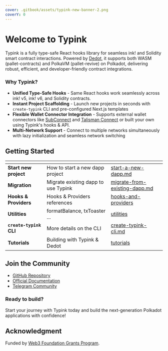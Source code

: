 ```yaml
---
cover: .gitbook/assets/typink-new-banner-2.png
coverY: 0
---
```


# Welcome to Typink

Typink is a fully type-safe React hooks library for seamless ink! and Solidity smart contract interactions. Powered by [Dedot](https://dedot.dev), it supports both WASM (pallet-contracts) and PolkaVM (pallet-revive) on Polkadot, delivering robust, efficient, and developer-friendly contract integrations.

### Why Typink?

* **Unified Type-Safe Hooks** - Same React hooks work seamlessly across ink! v5, ink! v6, and Solidity contracts.
* **Instant Project Scaffolding** - Launch new projects in seconds with `create-typink` CLI and pre-configured Next.js templates
* **Flexible Wallet Connector Integration** - Supports external wallet connectors like [SubConnect](https://github.com/Koniverse/SubConnect-v2) and [Talisman Connect](https://github.com/TalismanSociety/talisman-connect) or built your own using Typink's hooks & API.
* **Multi-Network Support** - Connect to multiple networks simultaneously with lazy initialization and seamless network switching

## Getting Started

<table data-view="cards"><thead><tr><th></th><th></th><th data-hidden data-card-target data-type="content-ref"></th></tr></thead><tbody><tr><td><strong>Start new project</strong></td><td>How to start a new dapp project</td><td><a href="getting-started/start-a-new-dapp.md">start-a-new-dapp.md</a></td></tr><tr><td><strong>Migration</strong></td><td>Migrate existing dapp to use Typink</td><td><a href="getting-started/migrate-from-existing-dapp.md">migrate-from-existing-dapp.md</a></td></tr><tr><td><strong>Hooks &#x26; Providers</strong></td><td>Hooks &#x26; Providers references</td><td><a href="hooks-and-providers/">hooks-and-providers</a></td></tr><tr><td><strong>Utilities</strong></td><td>formatBalance, txToaster ...</td><td><a href="utilities/">utilities</a></td></tr><tr><td><strong><code>create-typink</code> CLI</strong></td><td>More details on the CLI</td><td><a href="create-typink-cli.md">create-typink-cli.md</a></td></tr><tr><td><strong>Tutorials</strong></td><td>Building with Typink &#x26; Dedot</td><td><a href="help-and-faq/tutorials/">tutorials</a></td></tr></tbody></table>



## Join the Community

* [GitHub Repository](https://github.com/dedotdev/typink)
* [Official Documentation](https://docs.dedot.dev/typink)
* [Telegram Community](https://t.me/JoinDedot)

### Ready to build?

Start your journey with Typink today and build the next-generation Polkadot applications with confidence!

## Acknowledgment

Funded by [Web3 Foundation Grants Program](https://grants.web3.foundation/).

